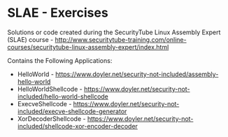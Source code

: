 # SLAE - Exercises
Solutions or code created during the SecurityTube Linux Assembly Expert (SLAE) course - http://www.securitytube-training.com/online-courses/securitytube-linux-assembly-expert/index.html

Contains the Following Applications:
* HelloWorld - https://www.doyler.net/security-not-included/assembly-hello-world
* HelloWorldShellcode - https://www.doyler.net/security-not-included/hello-world-shellcode
* ExecveShellcode - https://www.doyler.net/security-not-included/execve-shellcode-generator
* XorDecoderShellcode - https://www.doyler.net/security-not-included/shellcode-xor-encoder-decoder